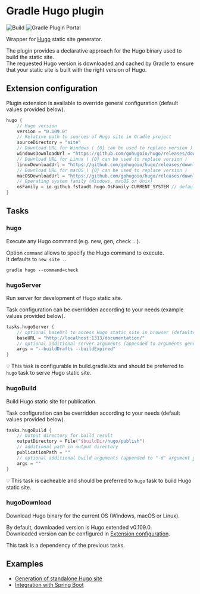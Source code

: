 # Gradle Hugo plugin

![Build](https://github.com/fstaudt/gradle-hugo-plugin/workflows/Build/badge.svg)
![Gradle Plugin Portal](https://img.shields.io/gradle-plugin-portal/v/io.github.fstaudt.hugo)

Wrapper for [Hugo](https://gohugo.io) static site generator.

The plugin provides a declarative approach for the Hugo binary used to build the static site.\
The requested Hugo version is downloaded and cached by Gradle to ensure that your static site is built with the right version of Hugo.

## Extension configuration

Plugin extension is available to override general configuration (default values provided below).

```kotlin
hugo {
    // Hugo version
    version = "0.109.0"
    // Relative path to sources of Hugo site in Gradle project
    sourceDirectory = "site"
    // Download URL for Windows ( {0} can be used to replace version )
    windowsDownloadUrl = "https://github.com/gohugoio/hugo/releases/download/v{0}/hugo_extended_{0}_windows-amd64.zip"
    // Download URL for Linux ( {0} can be used to replace version )
    linuxDownloadUrl = "https://github.com/gohugoio/hugo/releases/download/v{0}/hugo_extended_{0}_linux-amd64.tar.gz"
    // Download URL for macOS ( {0} can be used to replace version )
    macOSDownloadUrl = "https://github.com/gohugoio/hugo/releases/download/v{0}/hugo_extended_{0}_darwin-universal.tar.gz"
    // Operating system family (Windows, macOS or Unix)
    osFamily = io.github.fstaudt.hugo.OsFamily.CURRENT_SYSTEM // default value derived from system property "os.name"
}
```

## Tasks

### hugo

Execute any Hugo command (e.g. new, gen, check ...).

Option `command` allows to specify the Hugo command to execute.\
It defaults to `new site .`.

```shell
gradle hugo --command=check
```

### hugoServer

Run server for development of Hugo static site.

Task configuration can be overridden according to your needs (example values provided below).

```kotlin
tasks.hugoServer {
    // optional baseUrl to access Hugo static site in browser (defaults to baseUrl configured in config.toml)
    baseURL = "http://localhost:1313/documentation/"
    // optional additional server arguments (appended to arguments generated from baseUrl)
    args = "--buildDrafts --buildExpired"
}
```

:bulb: This task is configurable in build.gradle.kts and should be preferred to `hugo` task to serve Hugo static site.

### hugoBuild

Build Hugo static site for publication.

Task configuration can be overridden according to your needs (default values provided below).

```kotlin
tasks.hugoBuild {
    // Output directory for build result
    outputDirectory = File("$buildDir/hugo/publish")
    // additional path in output directory
    publicationPath = ""
    // optional additional build arguments (appended to "-d" argument generated from previous properties) 
    args = ""
}
```

:bulb: This task is cacheable and should be preferred to `hugo` task to build Hugo static site.

### hugoDownload

Download Hugo binary for the current OS (Windows, macOS or Linux).

By default, downloaded version is Hugo extended v0.109.0.\
Downloaded version can be configured in [Extension configuration](#extension-configuration).

This task is a dependency of the previous tasks.

## Examples

- [Generation of standalone Hugo site](https://github.com/fstaudt/gradle-hugo-plugin-examples)
- [Integration with Spring Boot](https://github.com/fstaudt/gradle-hugo-plugin-examples)
